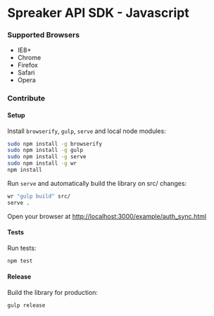 # Spreaker API SDK - Javascript


### Supported Browsers

 * IE8+
 * Chrome
 * Firefox
 * Safari
 * Opera


### Contribute

#### Setup

Install `browserify`, `gulp`, `serve` and local node modules:

```bash
sudo npm install -g browserify
sudo npm install -g gulp
sudo npm install -g serve
sudo npm install -g wr
npm install
```

Run `serve` and automatically build the library on src/ changes:

```bash
wr "gulp build" src/
serve .
```

Open your browser at [http://localhost:3000/example/auth_sync.html](http://localhost:3000/example/auth_sync.html)


#### Tests

Run tests:

```bash
npm test
```


#### Release

Build the library for production:

```bash
gulp release
```
